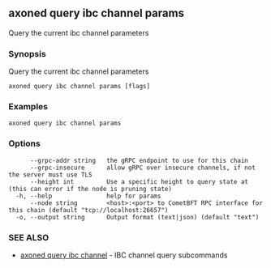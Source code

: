 ## axoned query ibc channel params

Query the current ibc channel parameters

### Synopsis

Query the current ibc channel parameters

```
axoned query ibc channel params [flags]
```

### Examples

```
axoned query ibc channel params
```

### Options

```
      --grpc-addr string   the gRPC endpoint to use for this chain
      --grpc-insecure      allow gRPC over insecure channels, if not the server must use TLS
      --height int         Use a specific height to query state at (this can error if the node is pruning state)
  -h, --help               help for params
      --node string        <host>:<port> to CometBFT RPC interface for this chain (default "tcp://localhost:26657")
  -o, --output string      Output format (text|json) (default "text")
```

### SEE ALSO

* [axoned query ibc channel](axoned_query_ibc_channel.md)	 - IBC channel query subcommands

